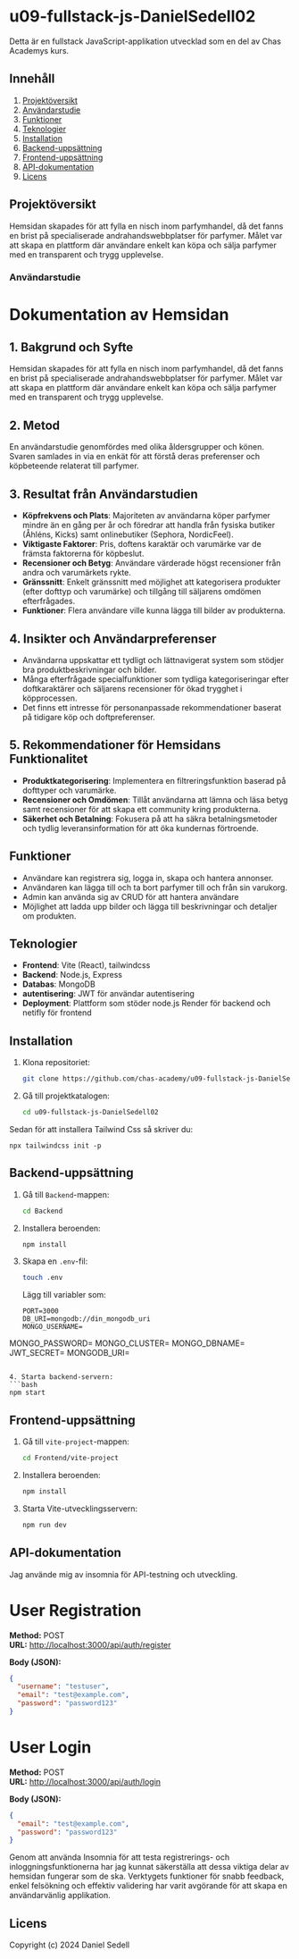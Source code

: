 ﻿# u09-fullstack-js-DanielSedell02

Detta är en fullstack JavaScript-applikation utvecklad som en del av Chas Academys kurs.

## Innehåll

1. [Projektöversikt](#projektöversikt)
2. [Användarstudie](#användarstudie.)
3. [Funktioner](#funktioner.)
4. [Teknologier](#teknologier)
5. [Installation](#installation)
6. [Backend-uppsättning](#backend-uppsättning)
7. [Frontend-uppsättning](#frontend-uppsättning)
8. [API-dokumentation](#api-dokumentation)
9. [Licens](#licens)

## Projektöversikt

Hemsidan skapades för att fylla en nisch inom parfymhandel, då det fanns en brist på specialiserade andrahandswebbplatser för parfymer. Målet var att skapa en plattform där användare enkelt kan köpa och sälja parfymer med en transparent och trygg upplevelse. 

### Användarstudie
# Dokumentation av Hemsidan

## 1. Bakgrund och Syfte
Hemsidan skapades för att fylla en nisch inom parfymhandel, då det fanns en brist på specialiserade andrahandswebbplatser för parfymer. Målet var att skapa en plattform där användare enkelt kan köpa och sälja parfymer med en transparent och trygg upplevelse.

## 2. Metod
En användarstudie genomfördes med olika åldersgrupper och könen. Svaren samlades in via en enkät för att förstå deras preferenser och köpbeteende relaterat till parfymer.

## 3. Resultat från Användarstudien
- **Köpfrekvens och Plats**: Majoriteten av användarna köper parfymer mindre än en gång per år och föredrar att handla från fysiska butiker (Åhléns, Kicks) samt onlinebutiker (Sephora, NordicFeel).
- **Viktigaste Faktorer**: Pris, doftens karaktär och varumärke var de främsta faktorerna för köpbeslut.
- **Recensioner och Betyg**: Användare värderade högst recensioner från andra och varumärkets rykte.
- **Gränssnitt**: Enkelt gränssnitt med möjlighet att kategorisera produkter (efter dofttyp och varumärke) och tillgång till säljarens omdömen efterfrågades.
- **Funktioner**: Flera användare ville kunna lägga till bilder av produkterna. 

## 4. Insikter och Användarpreferenser
- Användarna uppskattar ett tydligt och lättnavigerat system som stödjer bra produktbeskrivningar och bilder.
- Många efterfrågade specialfunktioner som tydliga kategoriseringar efter doftkaraktärer och säljarens recensioner för ökad trygghet i köpprocessen.
- Det finns ett intresse för personanpassade rekommendationer baserat på tidigare köp och doftpreferenser.

## 5. Rekommendationer för Hemsidans Funktionalitet
- **Produktkategorisering**: Implementera en filtreringsfunktion baserad på dofttyper och varumärke.
- **Recensioner och Omdömen**: Tillåt användarna att lämna och läsa betyg samt recensioner för att skapa ett community kring produkterna.
- **Säkerhet och Betalning**: Fokusera på att ha säkra betalningsmetoder och tydlig leveransinformation för att öka kundernas förtroende.

## Funktioner
- Användare kan registrera sig, logga in, skapa och hantera annonser.
- Användaren kan lägga till och ta bort parfymer till och från sin varukorg.
- Admin kan använda sig av CRUD för att hantera användare
- Möjlighet att ladda upp bilder och lägga till beskrivningar och detaljer om produkten.

## Teknologier
- **Frontend**: Vite (React), tailwindcss 
- **Backend**: Node.js, Express
- **Databas**: MongoDB
- **autentisering**: JWT för användar autentisering 
- **Deployment**: Plattform som stöder node.js Render för backend och netifly för frontend

## Installation

1. Klona repositoriet:
   ```bash
   git clone https://github.com/chas-academy/u09-fullstack-js-DanielSedell02.git
   ```
2. Gå till projektkatalogen:
   ```bash
   cd u09-fullstack-js-DanielSedell02
   ```
Sedan för att installera Tailwind Css så skriver du: 
```npm install -D tailwindcss postcss autoprefixer
npx tailwindcss init -p
 ```
## Backend-uppsättning

1. Gå till `Backend`-mappen:
   ```bash
   cd Backend
   ```
2. Installera beroenden:
   ```bash
   npm install
   ```
3. Skapa en `.env`-fil:

   ```bash
   touch .env
   ```

   Lägg till variabler som:

   ```
   PORT=3000
   DB_URI=mongodb://din_mongodb_uri
   MONGO_USERNAME=
MONGO_PASSWORD=
MONGO_CLUSTER=
MONGO_DBNAME=
JWT_SECRET=
MONGODB_URI=
   ```

4. Starta backend-servern:
   ```bash
   npm start
   ```

## Frontend-uppsättning

1. Gå till `vite-project`-mappen:
   ```bash
   cd Frontend/vite-project
   ```
2. Installera beroenden:
   ```bash
   npm install
   ```
3. Starta Vite-utvecklingsservern:
   ```bash
   npm run dev
   ```

   

## API-dokumentation

Jag använde mig av insomnia för API-testning och utveckling.

# User Registration

**Method:** POST  
**URL:** [http://localhost:3000/api/auth/register](http://localhost:3000/api/auth/register)

**Body (JSON):**
```json
{
  "username": "testuser",
  "email": "test@example.com",
  "password": "password123"
}
```
# User Login

**Method:** POST  
**URL:** [http://localhost:3000/api/auth/login](http://localhost:3000/api/auth/login)

**Body (JSON):**
```json
{
  "email": "test@example.com",
  "password": "password123"
}

```

 Genom att använda Insomnia för att testa registrerings- och inloggningsfunktionerna har jag kunnat säkerställa att dessa viktiga delar av hemsidan fungerar som de ska. Verktygets funktioner för snabb feedback, enkel felsökning och effektiv validering har varit avgörande för att skapa en användarvänlig applikation.



## Licens

Copyright (c) 2024 Daniel Sedell
